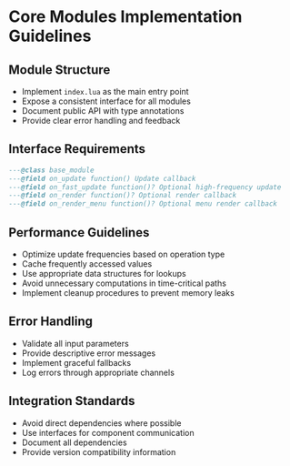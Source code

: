 # Core Modules Implementation Guidelines

## Module Structure
- Implement `index.lua` as the main entry point
- Expose a consistent interface for all modules
- Document public API with type annotations
- Provide clear error handling and feedback

## Interface Requirements
```lua
---@class base_module
---@field on_update function() Update callback
---@field on_fast_update function()? Optional high-frequency update
---@field on_render function()? Optional render callback
---@field on_render_menu function()? Optional menu render callback
```

## Performance Guidelines
- Optimize update frequencies based on operation type
- Cache frequently accessed values
- Use appropriate data structures for lookups
- Avoid unnecessary computations in time-critical paths
- Implement cleanup procedures to prevent memory leaks

## Error Handling
- Validate all input parameters
- Provide descriptive error messages
- Implement graceful fallbacks
- Log errors through appropriate channels

## Integration Standards
- Avoid direct dependencies where possible
- Use interfaces for component communication
- Document all dependencies
- Provide version compatibility information